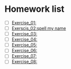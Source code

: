 # Homework list
- [ ] [Exercise_01:]() 
- [ ] [Exerscis_02:spell my name](https://www.zybuluo.com/zefengWu/note/505238) 
- [ ] [Exercise_03:]() 
- [ ] [Exercise_04:]() 
- [ ] [Exercise_05:]() 
- [ ] [Exercise_06:]() 
- [ ] [Exercise_07:]() 
- [ ] [Exercise_08:]() 
